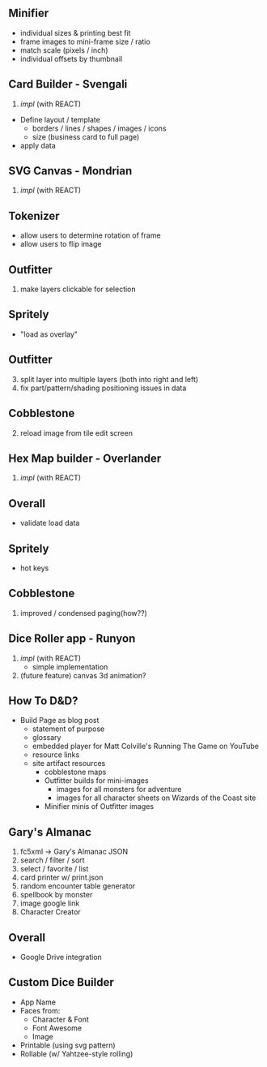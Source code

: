 ## Minifier

- individual sizes & printing best fit
- frame images to mini-frame size / ratio
- match scale (pixels / inch)
- individual offsets by thumbnail

## Card Builder - **Svengali**

1. _impl_ (with REACT)
  - Define layout / template
    - borders / lines / shapes / images / icons
    - size (business card to full page)
  - apply data

## SVG Canvas - **Mondrian**

1. _impl_ (with REACT)

## Tokenizer

- allow users to determine rotation of frame
- allow users to flip image

## Outfitter

1. make layers clickable for selection

## Spritely

- "load as overlay"

## Outfitter

3. split layer into multiple layers (both into right and left)
4. fix part/pattern/shading positioning issues in data

## Cobblestone

2. reload image from tile edit screen

## Hex Map builder - **Overlander**

1. _impl_ (with REACT)

## Overall

- validate load data

## Spritely

- hot keys

## Cobblestone

1. improved / condensed paging(how??)

## Dice Roller app - **Runyon**

1. _impl_ (with REACT)
   - simple implementation
2. (future feature) canvas 3d animation?

## How To D&D?

- Build Page as blog post
  - statement of purpose
  - glossary
  - embedded player for Matt Colville's Running The Game on YouTube
  - resource links
  - site artifact resources
    - cobblestone maps
    - Outfitter builds for mini-images
      - images for all monsters for adventure
      - images for all character sheets on Wizards of the Coast site
    - Minifier minis of Outfitter images

## Gary's Almanac

1. fc5xml -> Gary's Almanac JSON
2. search / filter / sort
3. select / favorite / list
4. card printer w/ print.json
5. random encounter table generator
6. spellbook by monster
7. image google link
8. Character Creator

## Overall

- Google Drive integration

## Custom Dice Builder

- App Name
- Faces from:
  - Character & Font
  - Font Awesome
  - Image
- Printable (using svg pattern)
- Rollable (w/ Yahtzee-style rolling)

